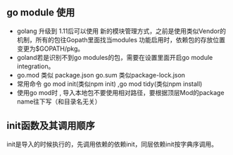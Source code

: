 ## go module 使用

- golang 升级到 1.11后可以使用 新的模块管理方式，之前是使用类似Vendor的机制，所有的包往Gopath里面找当modules 功能启用时，依赖包的存放位置变更为$GOPATH/pkg。
- goland若是识别不到go modules的包，需要在设置里面开启go module integration。
- go.mod 类似 package.json  go.sum 类似package-lock.json 
- 常用命令 go mod init(类似npm init) ,go mod tidy(类似npm install)
- 使用go mod时 , 导入本地包不要使用相对路径，要根据顶层Mod的package name往下写（和目录名无关）

## init函数及其调用顺序

init是导入的时候执行的，先调用依赖的依赖init，同层依赖init按字典序调用。

